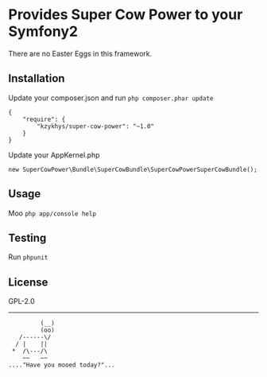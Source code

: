 Provides Super Cow Power to your Symfony2
=========================================

There are no Easter Eggs in this framework.

Installation
------------

Update your composer.json and run `php composer.phar update`

```
{
    "require": {
        "kzykhys/super-cow-power": "~1.0"
    }
}
```

Update your AppKernel.php

```
new SuperCowPower\Bundle\SuperCowBundle\SuperCowPowerSuperCowBundle();
```

Usage
-----

Moo `php app/console help`

Testing
-------

Run `phpunit`

License
-------

GPL-2.0

------

```
         (__)
         (oo)
   /------\/
  / |    ||
 *  /\---/\
    ~~   ~~
...."Have you mooed today?"...
```